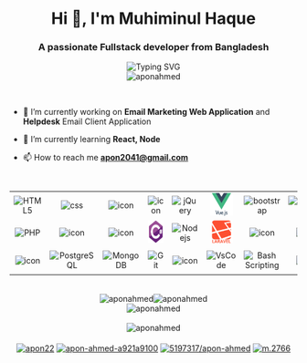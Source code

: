 <h1 align="center">Hi 👋, I'm Muhiminul Haque</h1>
<h3 align="center">A passionate Fullstack developer from Bangladesh</h3>
<p align="center"> 
<img src="https://readme-typing-svg.demolab.com?font=Fira+Code&pause=300&center=true&random=false&width=750&lines=Hi+There%2C;I'm+Muhiminul+Haque.;You+can+call+me+APON+also+%3A);I'm+Full+stack+developer+with+a+decade+of+expereance.;Expert+in+PHP%2C+Laravel%2C+Java%2C+JavaScript%2C+SQL%2C+HTML%2C+CSS...;I'm+Open+to+work+now.;Nice+to+meet+you." alt="Typing SVG" /> <br>
  <img src="https://komarev.com/ghpvc/?username=aponahmed&label=Profile%20views&color=0e75b6&style=flat" alt="aponahmed" /> 
</p>
<p align="left"> <a href="https://twitter.com/" target="blank"><img src="https://img.shields.io/twitter/follow/?logo=twitter&style=for-the-badge" alt="" /></a> </p>


- 🔭 I’m currently working on **Email Marketing Web Application** and **Helpdesk** Email Client Application

- 🌱 I’m currently learning **React, Node**

- 📫 How to reach me **apon2041@gmail.com**
<br>
<table align="center">
        <tbody><tr>
           <td align="center" width="96">
                <img src="https://camo.githubusercontent.com/d5018e8d6194afbc0a7874bf55df5e7b0111f8abe4e622ae2200b124e33d6fe2/68747470733a2f2f736b696c6c69636f6e732e6465762f69636f6e733f693d68746d6c" width="40" height="40" alt="HTML5"  style="max-width: 100%;">
</td>
            <td align="center" width="96">
                <img src="https://camo.githubusercontent.com/0e09bd8aa8f06b2a1946dddff9415ba1df25f461852741979c5bb7bdc4860908/68747470733a2f2f736b696c6c69636f6e732e6465762f69636f6e733f693d637373" width="40" height="40" alt="css" style="max-width: 100%;">
</td>
            <td align="center" width="96">
               <img src="https://camo.githubusercontent.com/d2e764d63294c27eff3598ae3a0df5884b4efcabbdbbd200e51472cddf4a3f03/68747470733a2f2f74656368737461636b2d67656e657261746f722e76657263656c2e6170702f6a732d69636f6e2e737667" alt="icon" width="40" height="40" style="max-width: 100%;">
</td>
            <td align="center" width="96">
                <img src="https://camo.githubusercontent.com/cbb0ed4ed73eb0bdf880019fe4fd13e0e0b0812435f11ac0d920c8f523a8d8d0/68747470733a2f2f74656368737461636b2d67656e657261746f722e76657263656c2e6170702f72656163742d69636f6e2e737667" alt="icon" width="40" height="40"  style="max-width: 100%;">
</td>
            <td align="center" width="96">
                <img src="https://camo.githubusercontent.com/84ad17ed7b8892f4c8e7b584e668ad0944c8908ac107bdf781f193be34680aa7/68747470733a2f2f736b696c6c69636f6e732e6465762f69636f6e733f693d6e657874" width="40" height="40" alt="jQuery"  style="max-width: 100%;">
</td>
			<td align="center" width="96">
                <img src="https://raw.githubusercontent.com/devicons/devicon/master/icons/vuejs/vuejs-original-wordmark.svg" alt="icon" width="40" height="40"  style="max-width: 100%;">
</td>
			 <td align="center" width="96">
                <img src="https://camo.githubusercontent.com/5e8b6a8e8f07b3041792f726f0b2efd62a016ec24b743bf1e4a5c6e6423f86e3/68747470733a2f2f736b696c6c69636f6e732e6465762f69636f6e733f693d626f6f747374726170" width="40" height="40" alt="bootstrap"  style="max-width: 100%;">
</td>
			<td align="center" width="96">
                <img src="https://camo.githubusercontent.com/edbc72808229088568aceb3e147c8518743f518a4aa679662774701ce275a796/68747470733a2f2f736b696c6c69636f6e732e6465762f69636f6e733f693d7461696c77696e64" width="40" height="40" alt="WordPress"  style="max-width: 100%;">
</td>
			<td align="center" width="96">
                <img src="https://raw.githubusercontent.com/devicons/devicon/master/icons/sass/sass-original.svg" alt="icon" width="40" height="40"  style="max-width: 100%;">
</td>
            <td align="center" width="96">
                <img src="https://camo.githubusercontent.com/c637e48b8380b9924b364ded7c116f17a1059820cf7dc065d14115114b2a6b55/68747470733a2f2f74656368737461636b2d67656e657261746f722e76657263656c2e6170702f7765627061636b2d69636f6e2e737667" alt="icon" width="40" height="40"  style="max-width: 100%;">
</td>			
        </tr>
        <tr>
		 <td align="center" width="96">
                <img src="https://camo.githubusercontent.com/024da5f4ca5e509886f05804b01bcf0edb56d297e3ad5817a8235afb054607f1/68747470733a2f2f736b696c6c69636f6e732e6465762f69636f6e733f693d706870" width="40" height="40" alt="PHP"  style="max-width: 100%;">
</td>
			<td align="center" width="96">
               <img src="https://upload.wikimedia.org/wikipedia/en/3/30/Java_programming_language_logo.svg" alt="icon" width="40" height="40" style="max-width: 100%;">
</td>
            <td align="center" width="96">
                    <img src="https://camo.githubusercontent.com/8189e5e3e5c0848ed6d22ea591e0cf962323ec716135617e1a3e25aae9cfe71d/68747470733a2f2f74656368737461636b2d67656e657261746f722e76657263656c2e6170702f707974686f6e2d69636f6e2e737667" alt="icon" width="40" height="40"  style="max-width: 100%;">
</td>
			<td align="center" width="96">
                    <img src="https://raw.githubusercontent.com/devicons/devicon/master/icons/csharp/csharp-original.svg" alt="icon" width="40" height="40"  style="max-width: 100%;">
</td>
            <td align="center" width="96">
                <img src="https://camo.githubusercontent.com/15d91b1526dc4bc7312db29b376075f09479855c802b57d730a764847ee497c1/68747470733a2f2f736b696c6c69636f6e732e6465762f69636f6e733f693d6e6f64656a73" width="40" height="40" alt="Nodejs"  style="max-width: 100%;">
</td>         
            <td align="center" width="96">
                    <img src="https://raw.githubusercontent.com/devicons/devicon/master/icons/laravel/laravel-plain-wordmark.svg" alt="icon" width="40" height="40"  style="max-width: 100%;">
</td>
			<td align="center" width="96">
                <img src="https://camo.githubusercontent.com/92a295910076b8f4b5baa465654123887e2179e74a00b91713a0122919cb7e13/68747470733a2f2f736b696c6c69636f6e732e6465762f69636f6e733f693d65787072657373" alt="icon" width="40" height="40"  style="max-width: 100%;">
</td>
			<td align="center" width="96">
                <img src="https://camo.githubusercontent.com/b3a1cdd20d0f308634ddd4598cdaa729c2d77047f51e66fa7206b9b4bac94c23/68747470733a2f2f63646e2e776f726c64766563746f726c6f676f2e636f6d2f6c6f676f732f61726475696e6f2d312e737667" alt="icon" width="40" height="40"  style="max-width: 100%;">
</td>
            <td align="center" width="96">
                <img src="https://camo.githubusercontent.com/06ebb2c20cfd35f27db6d25b0a03f5a0d078f63e20c098c6ce461b7bffd18d60/68747470733a2f2f74656368737461636b2d67656e657261746f722e76657263656c2e6170702f726573746170692d69636f6e2e737667" alt="icon" width="40" height="40"  style="max-width: 100%;">
</td>
            <td align="center" width="96">
              <img src="https://raw.githubusercontent.com/devicons/devicon/master/icons/linux/linux-original.svg" width="40" height="40" alt="Redux"  style="max-width: 100%;">
</td>
        </tr>
        <tr>
		<td align="center" width="96">
                <img src="https://camo.githubusercontent.com/b3578157355b1ac74d38d0f89d1022095ba7f7a988db091cef0fa4a62685e87e/68747470733a2f2f74656368737461636b2d67656e657261746f722e76657263656c2e6170702f6d7973716c2d69636f6e2e737667" alt="icon" width="40" height="40"  style="max-width: 100%;">
</td>
            <td align="center" width="96">
                <img src="https://camo.githubusercontent.com/945a70b026ad34e988bd52823d9c738aa471ebb1cc6c09f34c0cfa7df3f0e82f/68747470733a2f2f736b696c6c69636f6e732e6465762f69636f6e733f693d706f737467726573" width="40" height="40" alt="PostgreSQL"  style="max-width: 100%;">
</td>
			<td align="center" width="96">
                <img src="https://camo.githubusercontent.com/ffb54a4ebda0615bb3b2ca2c620fbd516cda7b0d855b31b86a5648b00ac2cbcc/68747470733a2f2f736b696c6c69636f6e732e6465762f69636f6e733f693d6d6f6e676f6462" width="40" height="40" alt="MongoDB"  style="max-width: 100%;">
</td>
			<td align="center" width="96">
               <img src="https://user-images.githubusercontent.com/25181517/192108372-f71d70ac-7ae6-4c0d-8395-51d8870c2ef0.png" width="40" height="40" alt="Git" style="max-width: 100%;">
</td>
            <td align="center" width="96">
                <img src="https://camo.githubusercontent.com/fb82c3b39c13524bf7bd5e88e39354b3b9d74ea75608e97b29f39e7b5aa72410/68747470733a2f2f74656368737461636b2d67656e657261746f722e76657263656c2e6170702f6769746875622d69636f6e2e737667" alt="icon" width="40" height="40"  style="max-width: 100%;">
</td>
            <td align="center" width="96">
                <img src="https://camo.githubusercontent.com/95ee0c74cccf4c61aca7784c67ad967623ee6bb906df94b4b2b36e841f086158/68747470733a2f2f736b696c6c69636f6e732e6465762f69636f6e733f693d7673636f6465" width="40" height="40" alt="VsCode"  style="max-width: 100%;">
</td>
            <td align="center" width="96">
                <img src="https://camo.githubusercontent.com/cef46c1ebe8fb33b26679bb2c781e982d97098c259b516fffa0522150760c7ff/68747470733a2f2f63646e2e776f726c64766563746f726c6f676f2e636f6d2f6c6f676f732f626173682d322e737667" width="40" height="40" alt="Bash Scripting"  style="max-width: 100%;">
</td>
			 <td align="center" width="96">
               <img src="https://www.gstatic.com/pantheon/images/welcome/supercloud.svg" alt="icon" width="40" height="40"  style="max-width: 100%;">
</td>
			<td align="center" width="96">
               <img src="https://raw.githubusercontent.com/devicons/devicon/master/icons/photoshop/photoshop-line.svg" alt="icon" width="40" height="40"  style="max-width: 100%;">
</td>
			<td align="center" width="96">
               <img src="https://camo.githubusercontent.com/ed93c2b000a76ceaad1503e7eb9356591b885227e82a36a005b9d3498b303ba5/68747470733a2f2f7777772e766563746f726c6f676f2e7a6f6e652f6c6f676f732f6669676d612f6669676d612d69636f6e2e737667" alt="icon" width="40" height="40"  style="max-width: 100%;">
</td>
        </tr>
    </tbody></table><br>
<div align="center" dir="auto"><img align="center" src="https://github-readme-stats.vercel.app/api?username=aponahmed&show_icons=true&locale=en" alt="aponahmed" /><img align="center" src="https://github-readme-streak-stats.herokuapp.com/?user=aponahmed&" alt="aponahmed" /></div>
<div align="center" dir="auto">
	<img src="https://github-readme-stats.vercel.app/api/top-langs?username=aponahmed&show_icons=true&locale=en&layout=compact" alt="aponahmed" />
</div>
<br>
<div align="center" dir="auto"><img src="https://github-profile-trophy.vercel.app/?username=aponahmed" alt="aponahmed" /></div>
<br>

<div align="center" dir="auto">
<a href="https://codepen.io/apon22" target="blank"><img align="center" src="https://raw.githubusercontent.com/rahuldkjain/github-profile-readme-generator/master/src/images/icons/Social/codepen.svg" alt="apon22" height="30" width="40" /></a>
<a href="https://linkedin.com/in/apon-ahmed-a921a9100" target="blank"><img align="center" src="https://raw.githubusercontent.com/rahuldkjain/github-profile-readme-generator/master/src/images/icons/Social/linked-in-alt.svg" alt="apon-ahmed-a921a9100" height="30" width="40" /></a>
<a href="https://stackoverflow.com/users/5197317/apon-ahmed" target="blank"><img align="center" src="https://raw.githubusercontent.com/rahuldkjain/github-profile-readme-generator/master/src/images/icons/Social/stack-overflow.svg" alt="5197317/apon-ahmed" height="30" width="40" /></a>
<a href="https://fb.com/m.2766" target="blank"><img align="center" src="https://raw.githubusercontent.com/rahuldkjain/github-profile-readme-generator/master/src/images/icons/Social/facebook.svg" alt="m.2766" height="30" width="40" /></a>
</div>




